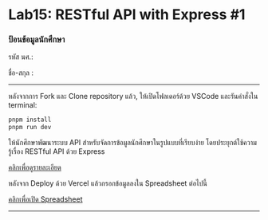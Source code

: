 # Lab15: RESTful API with Express #1

### ป้อนข้อมูลนักศึกษา

รหัส นศ.:

ชื่อ-สกุล :

---

หลังจากการ Fork และ Clone repository แล้ว, ให้เปิดโฟลเดอร์ด้วย VSCode และรันคำสั่งใน terminal:

```bash
pnpm install
pnpm run dev
```

ให้นักศึกษาพัฒนาระบบ API สำหรับจัดการข้อมูลนักศึกษาในรูปแบบที่เรียบง่าย โดยประยุกต์ใช้ความรู้เรื่อง RESTful API ด้วย Express

[คลิกเพื่อดูรายละเอียด](https://o365cmu-my.sharepoint.com/:b:/g/personal/dome_potikanond_cmu_ac_th/EctkQqmaCE9DoYNKozoVYccB7oSwaioIsT9vYPN6gMgVcQ?e=28xmTU)

หลังจาก Deploy ด้วย Vercel แล้วกรอกข้อมูลลงใน Spreadsheet ต่อไปนี้

[คลิกเพื่อเปิด Spreadsheet](https://o365cmu-my.sharepoint.com/:x:/g/personal/dome_potikanond_cmu_ac_th/ETFvzKA2h2lKk-3ktumEanUBRtX4sAvNHk-ssok3MFwYOg?e=U5n3gF)

---
